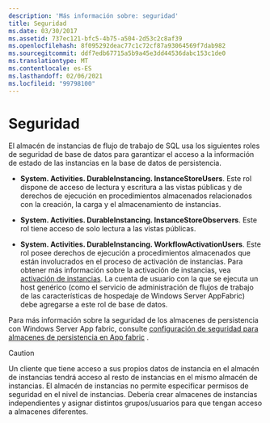 ```yaml
---
description: 'Más información sobre: seguridad'
title: Seguridad
ms.date: 03/30/2017
ms.assetid: 737ec121-bfc5-4b75-a504-2d53c2c8af39
ms.openlocfilehash: 8f095292deac77c1c72cf87a93064569f7dab982
ms.sourcegitcommit: ddf7edb67715a5b9a45e3dd44536dabc153c1de0
ms.translationtype: MT
ms.contentlocale: es-ES
ms.lasthandoff: 02/06/2021
ms.locfileid: "99798100"
---
```

# <a name="security"></a>Seguridad

El almacén de instancias de flujo de trabajo de SQL usa los siguientes roles de seguridad de base de datos para garantizar el acceso a la información de estado de las instancias en la base de datos de persistencia.  
  
- **System. Activities. DurableInstancing. InstanceStoreUsers**. Este rol dispone de acceso de lectura y escritura a las vistas públicas y de derechos de ejecución en procedimientos almacenados relacionados con la creación, la carga y el almacenamiento de instancias.  
  
- **System. Activities. DurableInstancing. InstanceStoreObservers**. Este rol tiene acceso de solo lectura a las vistas públicas.  
  
- **System. Activities. DurableInstancing. WorkflowActivationUsers**. Este rol posee derechos de ejecución a procedimientos almacenados que están involucrados en el proceso de activación de instancias. Para obtener más información sobre la activación de instancias, vea [activación de instancias](instance-activation.md). La cuenta de usuario con la que se ejecuta un host genérico (como el servicio de administración de flujos de trabajo de las características de hospedaje de Windows Server AppFabric) debe agregarse a este rol de base de datos.  
  
 Para más información sobre la seguridad de los almacenes de persistencia con Windows Server App fabric, consulte [configuración de seguridad para almacenes de persistencia en App fabric](/previous-versions/appfabric/ff431727(v=azure.10)) .  
  
> [!CAUTION]
> Un cliente que tiene acceso a sus propios datos de instancia en el almacén de instancias tendrá acceso al resto de instancias en el mismo almacén de instancias. El almacén de instancias no permite especificar permisos de seguridad en el nivel de instancias. Debería crear almacenes de instancias independientes y asignar distintos grupos/usuarios para que tengan acceso a almacenes diferentes.

